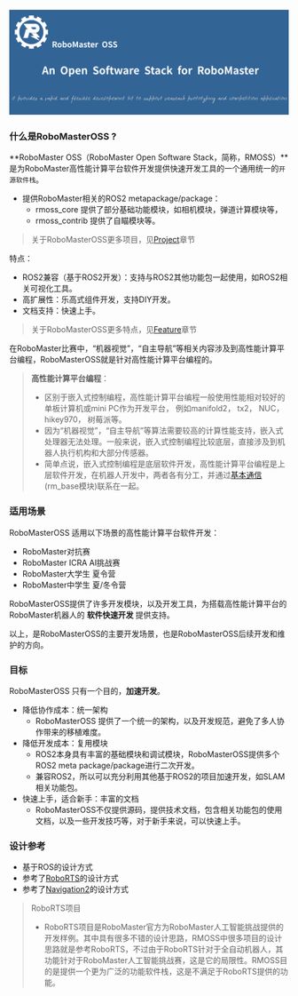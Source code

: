 

![](../rmoss_bg.png ":no-zoom")

### 什么是RoboMasterOSS ?

**RoboMaster OSS（RoboMaster Open Software Stack，简称，RMOSS）**是为RoboMaster高性能计算平台软件开发提供快速开发工具的一个通用统一的`开源软件栈`。

* 提供RoboMaster相关的ROS2 metapackage/package：
  * rmoss_core 提供了部分基础功能模块，如相机模块，弹道计算模块等，
  * rmoss_contrib 提供了自瞄模块等。

> 关于RoboMasterOSS更多项目，见[Project](Get_Started/project)章节


特点：

- ROS2兼容（基于ROS2开发）：支持与ROS2其他功能包一起使用，如ROS2相关可视化工具。
- 高扩展性：乐高式组件开发，支持DIY开发。
- 文档支持：快速上手。

>  关于RoboMasterOSS更多特点，见[Feature](Get_Started/feature)章节



在RoboMaster比赛中，“机器视觉”，“自主导航”等相关内容涉及到高性能计算平台编程，RoboMasterOSS就是针对高性能计算平台编程的。

>  **高性能计算平台编程**：
>
> - 区别于嵌入式控制编程，高性能计算平台编程一般使用性能相对较好的单板计算机或mini PC作为开发平台， 例如manifold2， tx2， NUC， hikey970， 树莓派等。
> - 因为“机器视觉”，“自主导航”等算法需要较高的计算性能支持，嵌入式处理器无法处理。一般来说，嵌入式控制编程比较底层，直接涉及到机器人执行机构和大部分传感器。
> - 简单点说，嵌入式控制编程是底层软件开发，高性能计算平台编程是上层软件开发，在机器人开发中，两者各有分工，并通过[基本通信](Tutorials/beginner_rm_base.md) (rm_base模块)联系在一起。
>

### 适用场景

RoboMasterOSS 适用以下场景的高性能计算平台软件开发：

* RoboMaster对抗赛
* RoboMaster ICRA AI挑战赛
* RoboMaster大学生 夏令营
* RoboMaster中学生 夏/冬令营

RoboMasterOSS提供了许多开发模块，以及开发工具，为搭载高性能计算平台的RoboMaster机器人的 **软件快速开发** 提供支持。

以上，是RoboMasterOSS的主要开发场景，也是RoboMasterOSS后续开发和维护的方向。

### 目标

RoboMasterOSS 只有一个目的，**加速开发**。

* 降低协作成本：统一架构
  * RoboMasterOSS 提供了一个统一的架构，以及开发规范，避免了多人协作带来的移植难度。
* 降低开发成本：复用模块
  * ROS2本身具有丰富的基础模块和调试模块，RoboMasterOSS提供多个ROS2 meta package/package进行二次开发。
  * 兼容ROS2，所以可以充分利用其他基于ROS2的项目加速开发，如SLAM相关功能包。
* 快速上手，适合新手：丰富的文档
  * RoboMasterOSS不仅提供源码，提供技术文档，包含相关功能包的使用文档，以及一些开发技巧等，对于新手来说，可以快速上手。

### 设计参考

* 基于ROS的设计方式
* 参考了[RoboRTS][4]的设计方式
* 参考了[Navigation2][5]的设计方式

> RoboRTS项目
>
> * RoboRTS项目是RoboMaster官方为RoboMaster人工智能挑战提供的开发样例。其中具有很多不错的设计思路，RMOSS中很多项目的设计思路就是参考RoboRTS，不过由于RoboRTS针对于全自动机器人，其功能针对于RoboMaster人工智能挑战赛，这是它的局限性。RMOSS目的是提供一个更为广泛的功能软件栈，这是不满足于RoboRTS提供的功能。

<br>



[2]: https://www.robomaster.com
[4]: https://github.com/RoboMaster/RoboRTS
[5]: https://github.com/ros-planning/navigation2